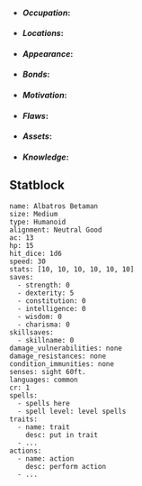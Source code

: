 

- #### *Occupation*:

- #### *Locations*:

- #### *Appearance*:

- #### *Bonds*:

- #### *Motivation*:

- #### *Flaws*:

- #### *Assets*:
  
- #### *Knowledge*:


## Statblock

```statblock
name: Albatros Betaman
size: Medium
type: Humanoid
alignment: Neutral Good
ac: 13
hp: 15
hit_dice: 1d6
speed: 30
stats: [10, 10, 10, 10, 10, 10]
saves:
  - strength: 0
  - dexterity: 5
  - constitution: 0
  - intelligence: 0
  - wisdom: 0
  - charisma: 0
skillsaves:
  - skillname: 0
damage_vulnerabilities: none
damage_resistances: none
condition_immunities: none
senses: sight 60ft.
languages: common
cr: 1
spells:
  - spells here
  - spell level: level spells
traits:
  - name: trait
    desc: put in trait
  - ...
actions:
  - name: action
    desc: perform action
  - ...
```


